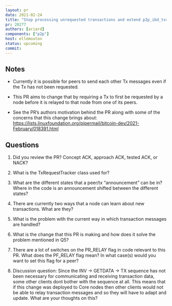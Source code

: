 ```yaml
---
layout: pr
date: 2021-02-24
title: "Stop processing unrequested transactions and extend p2p_ibd_txrelay.py coverage"
pr: 20277
authors: [ariard]
components: ["p2p"]
host: ellemouton
status: upcoming
commit:
---
```


## Notes

- Currently it is possible for peers to send each other Tx messages even if the Tx has not been requested. 

- This PR aims to change that by requiring a Tx to first be requested by a node before it is relayed to that node from one of its peers.

- See the PR’s authors motivation behind the PR along with some of the concerns that this change brings about: https://lists.linuxfoundation.org/pipermail/bitcoin-dev/2021-February/018391.html

## Questions

1. Did you review the PR? Concept ACK, approach ACK, tested ACK, or NACK?

2. What is the TxRequestTracker class used for?

3. What are the different states that a peer/tx “announcement” can be in? Where in the code is an announcement shifted between the different states?

4. There are currently two ways that a node can learn about new transactions. What are they?

5. What is the problem with the current way in which transaction messages are handled?

6. What is the change that this PR is making and how does it solve the problem mentioned in Q5?

7. There are a lot of switches on the PR_RELAY flag in code relevant to this PR. What does the PF_RELAY flag mean? In what case(s) would you want to set this flag for a peer?

8. Discussion question: Since the INV -> GETDATA -> TX sequence has not been necessary for communicating and receiving transaction data, some other clients dont bother with the sequence at all. This means that  if this change was deployed to Core nodes then other clients would not be able to relay transaction messages and so they will have to adapt and update. What are your thoughts on this?

<!-- TODO: After meeting, uncomment and add meeting log between the irc tags
## Meeting Log

{% irc %}
{% endirc %}
-->
